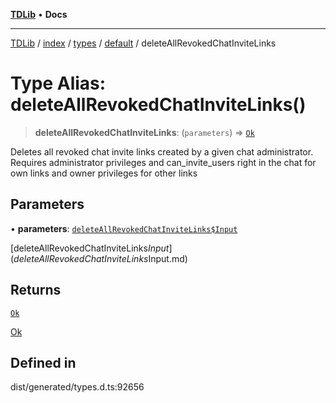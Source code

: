 [**TDLib**](../../../../../../README.md) • **Docs**

***

[TDLib](../../../../../../modules.md) / [index](../../../../../README.md) / [types](../../../README.md) / [default](../README.md) / deleteAllRevokedChatInviteLinks

# Type Alias: deleteAllRevokedChatInviteLinks()

> **deleteAllRevokedChatInviteLinks**: (`parameters`) => [`Ok`](Ok-1.md)

Deletes all revoked chat invite links created by a given chat administrator. Requires administrator privileges and can_invite_users right in the chat for own links and owner privileges for other links

## Parameters

• **parameters**: [`deleteAllRevokedChatInviteLinks$Input`](deleteAllRevokedChatInviteLinks$Input.md)

[deleteAllRevokedChatInviteLinks$Input](deleteAllRevokedChatInviteLinks$Input.md)

## Returns

[`Ok`](Ok-1.md)

[Ok](Ok-1.md)

## Defined in

dist/generated/types.d.ts:92656
